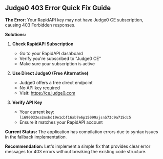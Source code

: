 ## Judge0 403 Error Quick Fix Guide

**The Error:** Your RapidAPI key may not have Judge0 CE subscription, causing 403 Forbidden responses.

**Solutions:**

1. **Check RapidAPI Subscription**
   - Go to your RapidAPI dashboard
   - Verify you're subscribed to "Judge0 CE" 
   - Make sure your subscription is active

2. **Use Direct Judge0 (Free Alternative)**
   - Judge0 offers a free direct endpoint
   - No API key required
   - Visit: https://ce.judge0.com

3. **Verify API Key**
   - Your current key: `li690033ea2mshd19e1cbf16ab7e6p15099ajsnb73c9a715dc5`
   - Ensure it matches your RapidAPI account

**Current Status:** The application has compilation errors due to syntax issues in the fallback implementation. 

**Recommendation:** Let's implement a simple fix that provides clear error messages for 403 errors without breaking the existing code structure.
